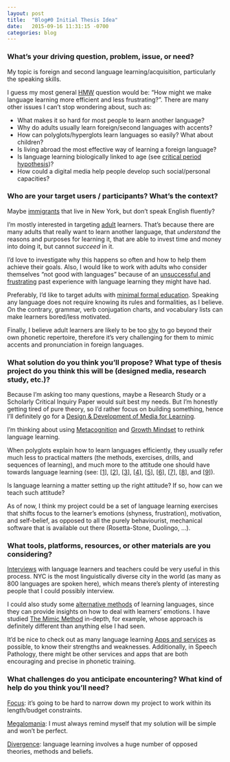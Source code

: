 ```yaml
---
layout: post
title:  "Blog#0 Initial Thesis Idea"
date:   2015-09-16 11:31:15 -0700
categories: blog
---
```

### What’s your driving question, problem, issue, or need?

My topic is foreign and second language learning/acquisition, particularly the speaking skills.

I guess my most general [HMW](http://) question would be: “How might we make language learning more efficient and less frustrating?”. There are many other issues I can’t stop wondering about, such as:

*   What makes it so hard for most people to learn another language?
*   Why do adults usually learn foreign/second languages with accents?
*   How can polyglots/hyperglots learn languages so easily? What about children?
*   Is living abroad the most effective way of learning a foreign language?
*   Is language learning biologically linked to age (see [critical period hypothesis](https://en.wikipedia.org/wiki/Critical_period_hypothesis))?
*   How could a digital media help people develop such social/personal capacities?

### Who are your target users / participants? What’s the context?

Maybe <u>immigrants</u> that live in New York, but don’t speak English fluently?

I’m mostly interested in targeting <u>adult</u> learners. That’s because there are many adults that really want to learn another language, that _understand_ the reasons and purposes for learning it, that are able to invest time and money into doing it, but cannot _succeed_ in it.

I’d love to investigate why this happens so often and how to help them achieve their goals. Also, I would like to work with adults who consider themselves “not good with languages” because of an <u>unsuccessful and frustrating</u> past experience with language learning they might have had.

Preferably, I’d like to target adults with <u>minimal formal education</u>. Speaking any language does not require knowing its rules and formalities, as I believe. On the contrary, grammar, verb conjugation charts, and vocabulary lists can make learners bored/less motivated.

Finally, I believe adult learners are likely to be too <u>shy</u> to go beyond their own phonetic repertoire, therefore it’s very challenging for them to mimic accents and pronunciation in foreign languages.

### What solution do you think you’ll propose? What type of thesis project do you think this will be (designed media, research study, etc.)?

Because I’m asking too many questions, maybe a Research Study or a Scholarly Critical Inquiry Paper would suit best my needs. But I’m honestly getting tired of pure theory, so I’d rather focus on building something, hence I’ll definitely go for a <u>Design & Development of Media for Learning</u>.

I’m thinking about using <u>Metacognition</u> and <u>Growth Mindset</u> to rethink language learning.

When polyglots explain how to learn languages efficiently, they usually refer much less to practical matters (the methods, exercises, drills, and sequences of learning), and much more to the attitude one should have towards language learning (see: [[1](https://www.youtube.com/watch?v=0x2_kWRB8-A)], [[2](https://www.youtube.com/watch?v=_GCLYYNmu5g)], [[3](https://www.youtube.com/watch?v=6a6vVIdQBd0)], [[4](https://www.youtube.com/watch?v=ssjvGjHPdYg)], [[5](http://vimeo.com/nyusteinhardt/review/114774164/c3862c4cda)], [[6](https://www.youtube.com/watch?v=eFpzeGoP-Kg)], [[7](https://www.youtube.com/watch?v=-WLHr1_EVtQ)], [[8](http://www.bbc.com/future/story/20150528-how-to-learn-30-languages)], and [[9](https://www.youtube.com/watch?v=p9hij0H8jp0)]).

Is language learning a matter setting up the right attitude? If so, how can we teach such attitude?

As of now, I think my project could be a set of language learning exercises that shifts focus to the learner’s emotions (shyness, frustration), motivation, and self-belief, as opposed to all the purely behaviourist, mechanical software that is available out there (Rosetta-Stone, Duolingo, …).

### What tools, platforms, resources, or other materials are you considering?

<u>Interviews</u> with language learners and teachers could be very useful in this process. NYC is the most linguistically diverse city in the world (as many as 800 languages are spoken here), which means there’s plenty of interesting people that I could possibly interview.

I could also study some <u>alternative methods</u> of learning languages, since they can provide insights on how to deal with learners’ emotions. I have studied [The Mimic Method](http://www.mimicmethod.com/) in-depth, for example, whose approach is definitely different than anything else I had seen.

It’d be nice to check out as many language learning <u>Apps and services</u> as possible, to know their strengths and weaknesses. Additionally, in Speech Pathology, there might be other services and apps that are both encouraging and precise in phonetic training.

### What challenges do you anticipate encountering? What kind of help do you think you’ll need?

<u>Focus</u>: it’s going to be hard to narrow down my project to work within its length/budget constraints.

[Megalomania](http://dictionary.reference.com/browse/megalomania): I must always remind myself that my solution will be simple and won’t be perfect.

<u>Divergence</u>: language learning involves a huge number of opposed theories, methods and beliefs.
